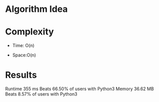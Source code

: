 # Algorithm Idea


# Complexity

- Time: O(n)

- Space:O(n)

# Results

Runtime
355
ms
Beats
66.50%
of users with Python3
Memory
36.62
MB
Beats
8.57%
of users with Python3